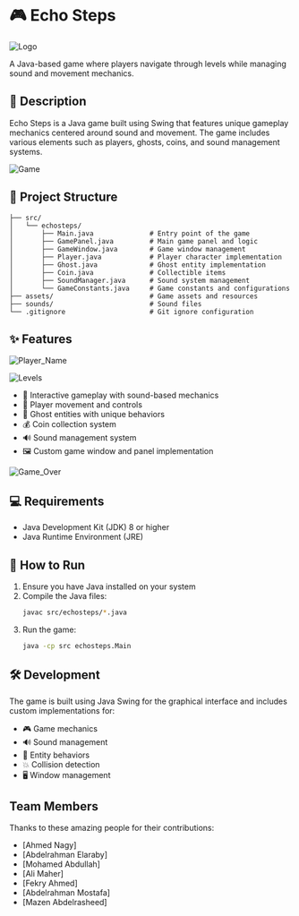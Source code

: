 # 🎮 Echo Steps

![Logo](https://github.com/user-attachments/assets/cd44b62e-50e1-4021-a2ab-537e395624ad)


A Java-based game where players navigate through levels while managing sound and movement mechanics.

## 📝 Description

Echo Steps is a Java game built using Swing that features unique gameplay mechanics centered around sound and movement. The game includes various elements such as players, ghosts, coins, and sound management systems.

![Game](https://github.com/user-attachments/assets/0b6fc591-f4b5-4642-ae74-ab1b2362011a)


## 📁 Project Structure

```
├── src/
│   └── echosteps/
│       ├── Main.java              # Entry point of the game
│       ├── GamePanel.java         # Main game panel and logic
│       ├── GameWindow.java        # Game window management
│       ├── Player.java            # Player character implementation
│       ├── Ghost.java             # Ghost entity implementation
│       ├── Coin.java              # Collectible items
│       ├── SoundManager.java      # Sound system management
│       └── GameConstants.java     # Game constants and configurations
├── assets/                        # Game assets and resources
├── sounds/                        # Sound files
└── .gitignore                     # Git ignore configuration
```

## ✨ Features

![Player_Name](https://github.com/user-attachments/assets/c9978a09-6848-41b5-a795-a97e1b1c3bcb)

![Levels](https://github.com/user-attachments/assets/17d7430f-247d-46f9-9682-767259273fb2)


- 🎵 Interactive gameplay with sound-based mechanics
- 🎯 Player movement and controls
- 👻 Ghost entities with unique behaviors
- 💰 Coin collection system
- 🔊 Sound management system
- 🖼️ Custom game window and panel implementation

![Game_Over](https://github.com/user-attachments/assets/536e9fb4-465f-424d-ba71-c158487a35ad)


## 💻 Requirements

- Java Development Kit (JDK) 8 or higher
- Java Runtime Environment (JRE)

## 🚀 How to Run

1. Ensure you have Java installed on your system
2. Compile the Java files:
   ```bash
   javac src/echosteps/*.java
   ```
3. Run the game:
   ```bash
   java -cp src echosteps.Main
   ```

## 🛠️ Development

The game is built using Java Swing for the graphical interface and includes custom implementations for:

- 🎮 Game mechanics
- 🔊 Sound management
- 👾 Entity behaviors
- 💥 Collision detection
- 🖥️ Window management

## Team Members

Thanks to these amazing people for their contributions:

- [Ahmed Nagy]
- [Abdelrahman Elaraby]
- [Mohamed Abdullah]
- [Ali Maher]
- [Fekry Ahmed]
- [Abdelrahman Mostafa]
- [Mazen Abdelrasheed]
